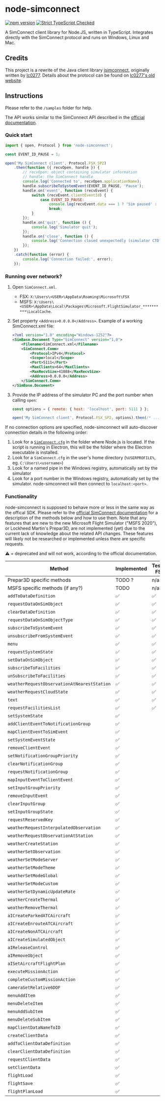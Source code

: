 # node-simconnect

[![npm version](https://badge.fury.io/js/node-simconnect.svg)](https://badge.fury.io/js/node-simconnect)
[![Strict TypeScript Checked](https://badgen.net/badge/TS/Strict 'Strict TypeScript Checked')](https://www.typescriptlang.org)

A SimConnect client library for Node.JS, written in TypeScript. Integrates directly with the SimConnect protocol and runs on Windows, Linux and Mac.

## Credits

This project is a rewrite of the Java client library
[jsimconnect](https://github.com/mharj/jsimconnect), originally written by
[lc0277](https://www.fsdeveloper.com/forum/members/lc0277.1581).
Details about the protocol can be found on [lc0277's old website](http://web.archive.org/web/20090620063532/http://lc0277.nerim.net/jsimconnect/doc/flightsim/simconnect/package-summary.html#package_description).

## Instructions

Please refer to the `/samples` folder for help.

The API works similar to the SimConnect API described in the [official documentation](https://docs.flightsimulator.com/html/Programming_Tools/SimConnect/SimConnect_API_Reference.htm).

### Quick start

```js
import { open, Protocol } from 'node-simconnect';

const EVENT_ID_PAUSE = 1;

open('My SimConnect client', Protocol.FSX_SP2)
    .then(function ({ recvOpen, handle }) {
        // recvOpen: object containing simulator information
        // handle: the SimConnect handle
        console.log('Connected to', recvOpen.applicationName);
        handle.subscribeToSystemEvent(EVENT_ID_PAUSE, 'Pause');
        handle.on('event', function (recvEvent) {
            switch (recvEvent.clientEventId) {
                case EVENT_ID_PAUSE:
                    console.log(recvEvent.data === 1 ? 'Sim paused' : 'Sim unpaused');
                    break;
            }
        });
        handle.on('quit', function () {
            console.log('Simulator quit');
        });
        handle.on('close', function () {
            console.log('Connection closed unexpectedly (simulator CTD?)');
        });
    })
    .catch(function (error) {
        console.log('Connection failed:', error);
    });
```

### Running over network?

1. Open `SimConnect.xml`.

    - FSX: `X:\Users\<USER>\AppData\Roaming\Microsoft\FSX`
    - MSFS: `X:\Users\<USER>\AppData\Local\Packages\Microsoft.FlightSimulator_**********\LocalCache`.

1. Set property `<Address>0.0.0.0</Address>`. Example of a working SimConnect.xml file:

    ```xml
    <?xml version="1.0" encoding="Windows-1252"?>
    <SimBase.Document Type="SimConnect" version="1,0">
        <Filename>SimConnect.xml</Filename>
        <SimConnect.Comm>
            <Protocol>IPv4</Protocol>
            <Scope>local</Scope>
            <Port>5111</Port>
            <MaxClients>64</MaxClients>
            <MaxRecvSize>41088</MaxRecvSize>
            <Address>0.0.0.0</Address>
        </SimConnect.Comm>
    </SimBase.Document>
    ```

1. Provide the IP address of the simulator PC and the port number when calling `open`:

    ```js
    const options = { remote: { host: 'localhost', port: 5111 } };

    open('My SimConnect client', Protocol.FSX_SP2, options).then(/* ... */).catch(/* try again? */);
    ```

If no connection options are specified, node-simconnect will auto-discover connection details in the following order:

1. Look for a [`SimConnect.cfg`](https://docs.flightsimulator.com/html/Programming_Tools/SimConnect/SimConnect_CFG_Definition.htm) in the folder where Node.js is located. If the script is running in Electron, this will be the folder where the Electron executable is installed.
1. Look for a `SimConnect.cfg` in the user's home directory (`%USERPROFILE%`, eg. `C:\Users\<username>`)
1. Look for a named pipe in the Windows registry, automatically set by the simulator
1. Look for a port number in the Windows registry, automatically set by the simulator. node-simconnect will then connect to `localhost:<port>`.

### Functionality

node-simconnect is supposed to behave more or less in the same way as the offical SDK. Please refer to the
[official SimConnect documentation](https://docs.flightsimulator.com/html/Programming_Tools/SimConnect/SimConnect_API_Reference.htm)
for a description of the methods below and how to use them. Note that any features that are new to the new
Microsoft Flight Simulator ("MSFS 2020"), or Lockheed Martin's Prepar3D, are not implemented (yet) due to
the current lack of knowledge about the related API changes. These features will likely not be researched
or implemented unless there are specific requests.

⚠️ = deprecated and will not work, according to the official documentation.

| Method                                      | Implemented | Tested FSX | Tested P3D | Tested MSFS |
| ------------------------------------------- | ----------- | ---------- | ---------- | ----------- |
| Prepar3D specific methods                   | TODO ?      | n/a        |            | n/a         |
| MSFS specific methods (if any?)             | TODO        | n/a        | n/a        |             |
| `addToDataDefinition`                       | ✅          | ✅         |            |             |
| `requestDataOnSimObject`                    | ✅          | ✅         |            |             |
| `clearDataDefinition`                       | ✅          | ✅         |            |             |
| `requestDataOnSimObjectType`                | ✅          | ✅         |            |             |
| `subscribeToSystemEvent`                    | ✅          | ✅         |            |             |
| `unsubscribeFromSystemEvent`                | ✅          | ✅         |            |             |
| `menu`                                      | ✅          | ✅         |            |             |
| `requestSystemState`                        | ✅          | ✅         |            |             |
| `setDataOnSimObject`                        | ✅          | ✅         |            |             |
| `subscribeToFacilities`                     | ✅          | ✅         |            |             |
| `unSubscribeToFacilities`                   | ✅          | ✅         |            |             |
| `weatherRequestObservationAtNearestStation` | ✅          | ✅         |            | ⚠️           |
| `weatherRequestCloudState`                  | ✅          | ✅         |            | ⚠️           |
| `text`                                      | ✅          | ✅         |            | ⚠️           |
| `requestFacilitiesList`                     | ✅          | ✅         |            |             |
| `setSystemState`                            | ✅          |            |            |             |
| `addClientEventToNotificationGroup`         | ✅          |            |            |             |
| `mapClientEventToSimEvent`                  | ✅          |            |            |             |
| `setSystemEventState`                       | ✅          |            |            |             |
| `removeClientEvent`                         | ✅          |            |            |             |
| `setNotificationGroupPriority`              | ✅          |            |            |             |
| `clearNotificationGroup`                    | ✅          |            |            |             |
| `requestNotificationGroup`                  | ✅          |            |            |             |
| `mapInputEventToClientEvent`                | ✅          |            |            |             |
| `setInputGroupPriority`                     | ✅          |            |            |             |
| `removeInputEvent`                          | ✅          |            |            |             |
| `clearInputGroup`                           | ✅          |            |            |             |
| `setInputGroupState`                        | ✅          |            |            |             |
| `requestReservedKey`                        | ✅          |            |            |             |
| `weatherRequestInterpolatedObservation`     | ✅          |            |            |             |
| `weatherRequestObservationAtStation`        | ✅          |            |            | ⚠️           |
| `weatherCreateStation`                      | ✅          |            |            | ⚠️           |
| `weatherSetObservation`                     | ✅          |            |            | ⚠️           |
| `weatherSetModeServer`                      | ✅          |            |            | ⚠️           |
| `weatherSetModeTheme`                       | ✅          |            |            | ⚠️           |
| `weatherSetModeGlobal`                      | ✅          |            |            | ⚠️           |
| `weatherSetModeCustom`                      | ✅          |            |            | ⚠️           |
| `weatherSetDynamicUpdateRate`               | ✅          |            |            | ⚠️           |
| `weatherCreateThermal`                      | ✅          |            |            |             |
| `weatherRemoveThermal`                      | ✅          |            |            |             |
| `aICreateParkedATCAircraft`                 | ✅          |            |            |             |
| `aICreateEnrouteATCAircraft`                | ✅          |            |            |             |
| `aICreateNonATCAircraft`                    | ✅          |            |            |             |
| `aICreateSimulatedObject`                   | ✅          |            |            |             |
| `aIReleaseControl`                          | ✅          |            |            |             |
| `aIRemoveObject`                            | ✅          |            |            |             |
| `aISetAircraftFlightPlan`                   | ✅          |            |            |             |
| `executeMissionAction`                      | ✅          |            |            |             |
| `completeCustomMissionAction`               | ✅          |            |            |             |
| `cameraSetRelative6DOF`                     | ✅          |            |            |             |
| `menuAddItem`                               | ✅          |            |            | ⚠️           |
| `menuDeleteItem`                            | ✅          |            |            | ⚠️           |
| `menuAddSubItem`                            | ✅          |            |            | ⚠️           |
| `menuDeleteSubItem`                         | ✅          |            |            | ⚠️           |
| `mapClientDataNameToID`                     | ✅          |            |            |             |
| `createClientData`                          | ✅          |            |            |             |
| `addToClientDataDefinition`                 | ✅          |            |            |             |
| `clearClientDataDefinition`                 | ✅          |            |            |             |
| `requestClientData`                         | ✅          |            |            |             |
| `setClientData`                             | ✅          |            |            |             |
| `flightLoad`                                | ✅          |            |            |             |
| `flightSave`                                | ✅          |            |            |             |
| `flightPlanLoad`                            | ✅          |            |            |             |
